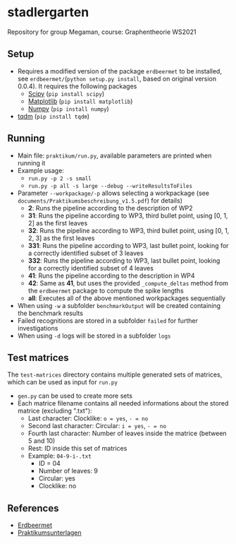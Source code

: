 # stadlergarten
Repository for group Megaman, course: Graphentheorie WS2021

## Setup
- Requires a modified version of the package `erdbeermet` to be installed, see `erdbeermet/`(`python setup.py install`, based on original version 0.0.4). It requires the following packages
  - [Scipy](http://www.scipy.org/install.html) (`pip install scipy`)
  - [Matplotlib](https://matplotlib.org/) (`pip install matplotlib`)
  - [Numpy](https://numpy.org) (`pip install numpy`)
- [tqdm](https://pypi.org/project/tqdm/) (`pip install tqdm`)

## Running
- Main file: `praktikum/run.py`, available parameters are printed when running it
- Example usage:
  - `run.py -p 2 -s small`
  - `run.py -p all -s large --debug --writeResultsToFiles`
- Parameter `--workpackage/-p` allows selecting a workpackage (see `documents/Praktikumsbeschreibung_v1.5.pdf`) for details)
  - **2**: Runs the pipeline according to the description of WP2
  - **31**: Runs the pipeline according to WP3, third bullet point, using [0, 1, 2] as the first leaves
  - **32**: Runs the pipeline according to WP3, third bullet point, using [0, 1, 2, 3] as the first leaves
  - **331**: Runs the pipeline according to WP3, last bullet point, looking for a correctly identified subset of 3 leaves
  - **332**: Runs the pipeline according to WP3, last bullet point, looking for a correctly identified subset of 4 leaves
  - **41**: Runs the pipeline according to the description in WP4
  - **42**: Same as **41**, but uses the provided `_compute_deltas` method from the `erdbeermet` package to compute the spike lengths
  - **all**: Executes all of the above mentioned workpackages sequentially
- When using `-w` a subfolder `benchmarkOutput` will be created containing the benchmark results
- Failed recognitions are stored in a subfolder `failed` for further investigations
- When using `-d` logs will be stored in a subfolder `logs`

## Test matrices
The `test-matrices` directory contains multiple generated sets of matrices, which can be used as input for `run.py`
- `gen.py` can be used to create more sets
- Each matrice filename contains all needed informations about the stored matrice (excluding ".txt"):
  - Last character: Clocklike: `o = yes`, `- = no`
  - Second last character: Circular: `i = yes`, `- = no`
  - Fourth last character: Number of leaves inside the matrice (between 5 and 10)
  - Rest: ID inside this set of matrices
  - Example: `04-9-i-.txt`
    - ID = 04
    - Number of leaves: 9
    - Circular: yes
    - Clocklike: no

## References
- [Erdbeermet](https://github.com/david-schaller/Erdbeermet)
- [Praktikumsunterlagen](http://silo.bioinf.uni-leipzig.de/GTPraktikumRMaps/)
